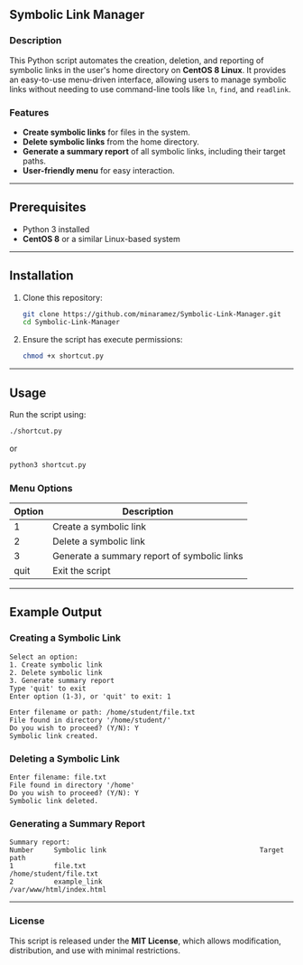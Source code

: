 ## **Symbolic Link Manager**

### **Description**
This Python script automates the creation, deletion, and reporting of symbolic links in the user's home directory on **CentOS 8 Linux**. It provides an easy-to-use menu-driven interface, allowing users to manage symbolic links without needing to use command-line tools like `ln`, `find`, and `readlink`.

### **Features**
- **Create symbolic links** for files in the system.
- **Delete symbolic links** from the home directory.
- **Generate a summary report** of all symbolic links, including their target paths.
- **User-friendly menu** for easy interaction.

---

## **Prerequisites**
- Python 3 installed
- **CentOS 8** or a similar Linux-based system

---

## **Installation**
1. Clone this repository:
   ```bash
   git clone https://github.com/minaramez/Symbolic-Link-Manager.git
   cd Symbolic-Link-Manager
   ```
2. Ensure the script has execute permissions:
   ```bash
   chmod +x shortcut.py
   ```

---

## **Usage**
Run the script using:
```bash
./shortcut.py
```
or
```bash
python3 shortcut.py
```

### **Menu Options**
| Option | Description |
|--------|-------------|
| 1 | Create a symbolic link |
| 2 | Delete a symbolic link |
| 3 | Generate a summary report of symbolic links |
| quit | Exit the script |

---

## **Example Output**
### **Creating a Symbolic Link**
```
Select an option:
1. Create symbolic link
2. Delete symbolic link
3. Generate summary report
Type 'quit' to exit
Enter option (1-3), or 'quit' to exit: 1

Enter filename or path: /home/student/file.txt
File found in directory '/home/student/'
Do you wish to proceed? (Y/N): Y
Symbolic link created.
```

### **Deleting a Symbolic Link**
```
Enter filename: file.txt
File found in directory '/home'
Do you wish to proceed? (Y/N): Y
Symbolic link deleted.
```

### **Generating a Summary Report**
```
Summary report:
Number     Symbolic link                                      Target path                                        
1          file.txt                                          /home/student/file.txt                              
2          example_link                                      /var/www/html/index.html                           
```

---

### License
This script is released under the **MIT License**, which allows modification, distribution, and use with minimal restrictions.
